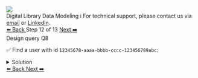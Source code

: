 <!-- TOP -->
<div class="top">
  <img class="scenario-academy-logo" src="https://datastax-academy.github.io/katapod-shared-assets/images/ds-academy-2023.svg" />
  <div class="scenario-title-section">
    <span class="scenario-title">Digital Library Data Modeling</span>
    <span class="scenario-subtitle">ℹ️ For technical support, please contact us via <a href="mailto:aleksandr.volochnev@datastax.com">email</a> or <a href="https://dtsx.io/aleks">LinkedIn</a>.</span>
  </div>
</div>

<!-- NAVIGATION -->
<div id="navigation-top" class="navigation-top">
 <a href='command:katapod.loadPage?[{"step":"step11-astra"}]'
   class="btn btn-dark navigation-top-left">⬅️ Back
 </a>
<span class="step-count"> Step 12 of 13</span>
 <a href='command:katapod.loadPage?[{"step":"step13-astra"}]'
    class="btn btn-dark navigation-top-right">Next ➡️
  </a>
</div>

<!-- CONTENT -->

<div class="step-title">Design query Q8</div>

✅ Find a user with id `12345678-aaaa-bbbb-cccc-123456789abc`:

<details>
  <summary>Solution</summary>

```
SELECT *
FROM users
WHERE id = 12345678-aaaa-bbbb-cccc-123456789abc; 
```

</details>

<!-- NAVIGATION -->
<div id="navigation-bottom" class="navigation-bottom">
 <a href='command:katapod.loadPage?[{"step":"step11-astra"}]'
   class="btn btn-dark navigation-bottom-left">⬅️ Back
 </a>
 <a href='command:katapod.loadPage?[{"step":"step13-astra"}]'
    class="btn btn-dark navigation-bottom-right">Next ➡️
  </a>
</div>

